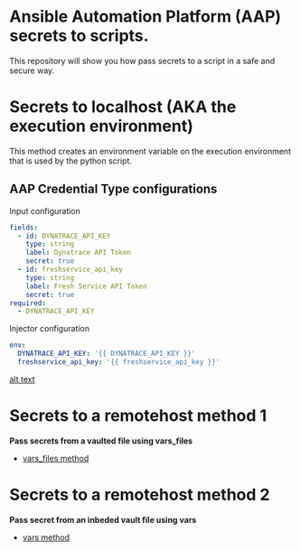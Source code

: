 Ansible Automation Platform (AAP) secrets to scripts.
=========

This repository will show you how pass secrets to a script in a safe and secure way.

Secrets to localhost (AKA the execution environment)
=========

This method creates an environment variable on the execution environment that is used by the python script.

AAP Credential Type configurations
------------
Input configuration
```yaml
fields:
  - id: DYNATRACE_API_KEY
    type: string
    label: Dynatrace API Token
    secret: true
  - id: freshservice_api_key
    type: string
    label: Fresh Service API Token
    secret: true
required:
  - DYNATRACE_API_KEY
```
Injector configuration
```yaml
env:
  DYNATRACE_API_KEY: '{{ DYNATRACE_API_KEY }}'
  freshservice_api_key: '{{ freshservice_api_key }}'
```
[alt text](https://github.com/ericcames/aws.infrastructure_configs/blob/main/images/customcredentialtype.png "Logo Title Text 1")

Secrets to a remotehost method 1
=========

**Pass secrets from a vaulted file using vars_files**
- [vars_files method]( https://github.com/ericcames/aap.secrets-scripts/blob/main/playbooks/python_secrets_remotehost_method_1.yml "var_files method")

Secrets to a remotehost method 2
=========

**Pass secret from an inbeded vault file using vars**
- [vars method]( https://github.com/ericcames/aap.secrets-scripts/blob/main/playbooks/python_secrets_remotehost_method_2.yml "vars method")